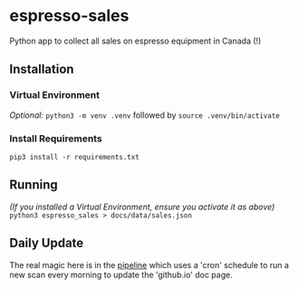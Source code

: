 # espresso-sales
Python app to collect all sales on espresso equipment in Canada (!)

## Installation

### Virtual Environment
*Optional:* `python3 -m venv .venv` followed by `source .venv/bin/activate`

### Install Requirements
`pip3 install -r requirements.txt`

## Running
*(If you installed a Virtual Environment, ensure you activate it as above)*
`python3 espresso_sales > docs/data/sales.json`

## Daily Update
The real magic here is in the [pipeline](.github/workflows/refresh.yml) which uses a 'cron' schedule to run a new scan every morning to update the 'github.io' doc page.
